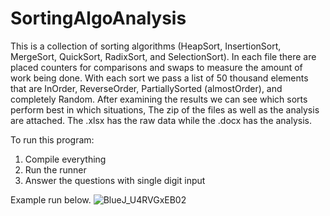# SortingAlgoAnalysis
This is a collection of sorting algorithms (HeapSort, InsertionSort, MergeSort, QuickSort, RadixSort, and SelectionSort).
In each file there are placed counters for comparisons and swaps to measure the amount of work being done.
With each sort we pass a list of 50 thousand elements that are InOrder, ReverseOrder, PartiallySorted (almostOrder), and completely Random.
After examining the results we can see which sorts perform best in which situations, The zip of the files as well as the analysis are attached.
The .xlsx has the raw data while the .docx has the analysis.


To run this program:
1) Compile everything
2) Run the runner
3) Answer the questions with single digit input

Example run below.
![BlueJ_U4RVGxEB02](https://user-images.githubusercontent.com/30220747/190202836-8dfdb1cd-4091-49f8-be16-d02720245cfa.png)
